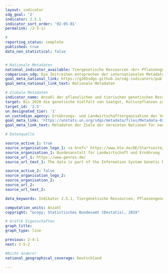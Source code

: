 ```yaml
---
layout: indicator
sdg_goal: '2'
indicator: 2.5.1
indicator_sort_order: '02-05-01'
permalink: /2-5-1/

#
reporting_status: complete
published: true
data_non_statistical: false


# Nationale Metadaten
national_indicator_available: Tiergenetische Ressourcen <br> Pflanzengenetische Ressourcen
comparison_sdg: Die Zeitreihen entsprechen der internationalen Metadatenbeschreibung.
goal_meta_national_link: https://g205sdgs.github.io/sdg-indicators/public/MetaDe/2.5.1.pdf
goal_meta_national_link_text: Nationale Metadaten

# Globale Metadaten
indicator_name: Anzahl der pflanzlichen und tierischen genetischen Ressourcen für Ernährung und Landwirtschaft, die entweder in mittel- oder langfristigen Einrichtungen zu deren Erhalt gesichert sind
target: Bis 2020 die genetische Vielfalt von Saatgut, Kulturpflanzen sowie Nutz- und Haustieren und ihren wildlebenden Artverwandten bewahren, unter anderem durch gut verwaltete und diversifizierte Saatgut- und Pflanzenbanken auf nationaler, regionaler und internationaler Ebene, und den Zugang zu den Vorteilen aus der Nutzung der genetischen Ressourcen und des damit verbundenen traditionellen Wissens sowie die ausgewogene und gerechte Aufteilung dieser Vorteile fördern, wie auf internationaler Ebene vereinbart
target_id: '2.5'
un_designated_tier: '1'
un_custodian_agency: Ernährungs- und Landwirtschaftsorganisation der Vereinten Nationen (FAO)
goal_meta_link: 'https://unstats.un.org/sdgs/metadata/files/Metadata-02-05-01.pdf'
goal_meta_link_text: Metadaten der Ziele der Vereinten Nationen für nachhaltige Entwicklung

# Datenquelle

source_active_1: true
source_organisation_logo_1: <a href=" https://www.ble.de/DE/Startseite/startseite_node.html"><img src="https://g205sdgs.github.io/sdg-indicators/public/logos/ble.png" alt="Logo BLE" /></a>
source_organisation_1: Bundesanstalt für Landwirtschaft und Ernährung (BLE)
source_url_1: https://www.genres.de/
source_url_text_1: The data is part of the Information System Genetic Resources (GENRES) of the Federal Office for Agriculture and Food (BLE).

source_active_2: false
source_organisation_logo_2:
source_organisation_2:
source_url_2:
source_url_text_2:

data_keywords: Indikator 2.5.1, Tiergenetische Ressourcen, Pflanzengenetische Ressourcen

computation_units: Anzahl
copyright: "&copy; Statistisches Bundesamt (Destatis), 2019"

# Grafik Eigenschaften
graph_title:
graph_type: line

previous: 2-4-1
next: 2-5-2

#Nicht ändern!
national_geographical_coverage: Deutschland

---
```

